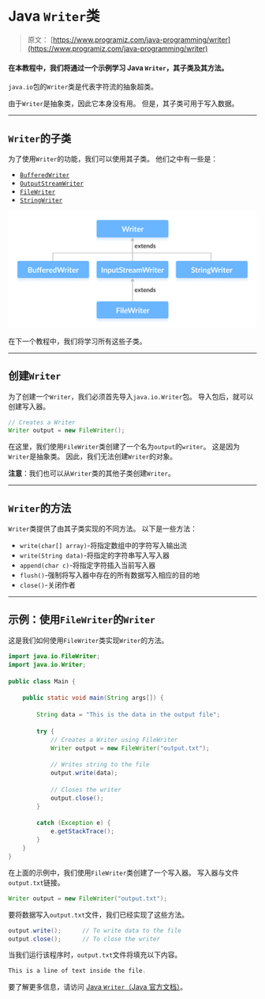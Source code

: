 # Java `Writer`类

> 原文： [https://www.programiz.com/java-programming/writer](https://www.programiz.com/java-programming/writer)

#### 在本教程中，我们将通过一个示例学习 Java `Writer`，其子类及其方法。

`java.io`包的`Writer`类是代表字符流的抽象超类。

由于`Writer`是抽象类，因此它本身没有用。 但是，其子类可用于写入数据。

* * *

## `Writer`的子类

为了使用`Writer`的功能，我们可以使用其子类。 他们之中有一些是：

*   [`BufferedWriter`](https://www.programiz.com/java-programming/bufferedwriter)
*   [`OutputStreamWriter`](https://www.programiz.com/java-programming/outputstreamwriter)
*   [`FileWriter`](https://www.programiz.com/java-programming/filewriter)
*   [`StringWriter`](https://www.programiz.com/java-programming/stringwriter)

![Subclasses of Java Writer are BufferedWriter, OutputStreamWriter, FileWriter and StringWriter.](img/dd85ba5c0788c80d24ef4634764573b5.png "Java Writer Class")

在下一个教程中，我们将学习所有这些子类。

* * *

## 创建`Writer`

为了创建一个`Writer`，我们必须首先导入`java.io.Writer`包。 导入包后，就可以创建写入器。

```java
// Creates a Writer
Writer output = new FileWriter(); 
```

在这里，我们使用`FileWriter`类创建了一个名为`output`的`writer`。 这是因为`Writer`是抽象类。 因此，我们无法创建`Writer`的对象。

**注意**：我们也可以从`Writer`类的其他子类创建`Writer`。

* * *

## `Writer`的方法

`Writer`类提供了由其子类实现的不同方法。 以下是一些方法：

*   `write(char[] array)`-将指定数组中的字符写入输出流
*   `write(String data)`-将指定的字符串写入写入器
*   `append(char c)`-将指定字符插入当前写入器
*   `flush()`-强制将写入器中存在的所有数据写入相应的目的地
*   `close()`-关闭作者

* * *

## 示例：使用`FileWriter`的`Writer`

这是我们如何使用`FileWriter`类实现`Writer`的方法。

```java
import java.io.FileWriter;
import java.io.Writer;

public class Main {

    public static void main(String args[]) {

        String data = "This is the data in the output file";

        try {
            // Creates a Writer using FileWriter
            Writer output = new FileWriter("output.txt");

            // Writes string to the file
            output.write(data);

            // Closes the writer
            output.close();
        }

        catch (Exception e) {
            e.getStackTrace();
        }
    }
} 
```

在上面的示例中，我们使用`FileWriter`类创建了一个写入器。 写入器与文件`output.txt`链接。

```java
Writer output = new FileWriter("output.txt"); 
```

要将数据写入`output.txt`文件，我们已经实现了这些方法。

```java
output.write();      // To write data to the file
output.close();      // To close the writer 
```

当我们运行该程序时，`output.txt`文件将填充以下内容。

```java
This is a line of text inside the file. 
```

要了解更多信息，请访问 [Java `Writer`（Java 官方文档）](https://docs.oracle.com/javase/7/docs/api/java/io/Writer.html "Java Writer (official Java documentation)")。